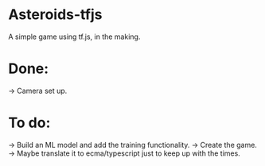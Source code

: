 # Asteroids-tfjs
A simple game using tf.js, in the making.

# Done:
-> Camera set up.

# To do:
-> Build an ML model and add the training functionality.
-> Create the game.
-> Maybe translate it to ecma/typescript just to keep up with the times.
